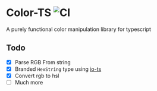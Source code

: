 # Color-TS ![CI](https://github.com/Brettm12345/color-ts/workflows/CI/badge.svg)

A purely functional color manipulation library for typescript

## Todo

- [x] Parse RGB From string
- [x] Branded `HexString` type using [io-ts](https://github.com/gcanti/io-ts)
- [x] Convert rgb to hsl
- [ ] Much more
